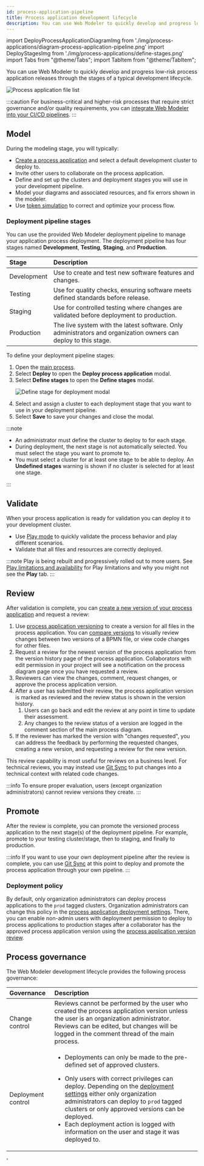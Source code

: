 ```yaml
---
id: process-application-pipeline
title: Process application development lifecycle
description: You can use Web Modeler to quickly develop and progress low-risk process application releases through the stages of a typical development lifecycle.
---
```


import DeployProcessApplicationDiagramImg from './img/process-applications/diagram-process-application-pipeline.png'
import DeployStagesImg from './img/process-applications/define-stages.png'
import Tabs from "@theme/Tabs";
import TabItem from "@theme/TabItem";

You can use Web Modeler to quickly develop and progress low-risk process application releases through the stages of a typical development lifecycle.

<p><img src={DeployProcessApplicationDiagramImg} alt="Process application file list" /></p>

:::caution
For business-critical and higher-risk processes that require strict governance and/or quality requirements, you can [integrate Web Modeler into your CI/CD pipelines](/guides/devops-lifecycle/integrate-web-modeler-in-ci-cd.md).
:::

## Model

During the modeling stage, you will typically:

- [Create a process application](create-a-process-application.md) and select a default development cluster to deploy to.
- Invite other users to collaborate on the process application.
- Define and set up the clusters and deployment stages you will use in your development pipeline.
- Model your diagrams and associated resources, and fix errors shown in the modeler.
- Use [token simulation](token-simulation.md) to correct and optimize your process flow.

### Deployment pipeline stages

You can use the provided Web Modeler deployment pipeline to manage your application process deployment. The deployment pipeline has four stages named **Development**, **Testing**, **Staging**, and **Production**.

| Stage       | Description                                                                                                     |
| :---------- | :-------------------------------------------------------------------------------------------------------------- |
| Development | Use to create and test new software features and changes.                                                       |
| Testing     | Use for quality checks, ensuring software meets defined standards before release.                               |
| Staging     | Use for controlled testing where changes are validated before deployment to production.                         |
| Production  | The live system with the latest software. Only administrators and organization owners can deploy to this stage. |

To define your deployment pipeline stages:

1. Open the [main process](create-a-process-application.md#main-process).
1. Select **Deploy** to open the **Deploy process application** modal.
1. Select **Define stages** to open the **Define stages** modal.
   <p><img src={DeployStagesImg} alt="Define stage for deployment modal" /></p>
1. Select and assign a cluster to each deployment stage that you want to use in your deployment pipeline.
1. Select **Save** to save your changes and close the modal.

:::note

- An administrator must define the cluster to deploy to for each stage.
- During deployment, the next stage is not automatically selected. You must select the stage you want to promote to.
- You must select a cluster for at least one stage to be able to deploy. An **Undefined stages** warning is shown if no cluster is selected for at least one stage.

:::

## Validate

When your process application is ready for validation you can deploy it to your development cluster.

- Use [Play mode](play-your-process.md) to quickly validate the process behavior and play different scenarios.
- Validate that all files and resources are correctly deployed.

:::note
Play is being rebuilt and progressively rolled out to more users. See [Play limitations and availability](/docs/components/modeler/web-modeler/play-your-process.md#limitations-and-availability) for Play limitations and why you might not see the **Play** tab.
:::

## Review

After validation is complete, you can [create a new version of your process application](/docs/components/modeler/web-modeler/process-application-versioning.md#create-a-bulk-version) and request a review:

1. Use [process application versioning](process-application-versioning.md) to create a version for all files in the process application. You can [compare versions](/components/modeler/web-modeler/versions.md#compare-versions) to visually review changes between two versions of a BPMN file, or view code changes for other files.
2. Request a review for the newest version of the process application from the version history page of the process application. Collaborators with edit permission in your project will see a notification on the process diagram page once you have requested a review.
3. Reviewers can view the changes, comment, request changes, or approve the process application version.
4. After a user has submitted their review, the process application version is marked as reviewed and the review status is shown in the version history.
   1. Users can go back and edit the review at any point in time to update their assessment.
   2. Any changes to the review status of a version are logged in the comment section of the main process diagram.
5. If the reviewer has marked the version with "changes requested", you can address the feedback by performing the requested changes, creating a new version, and requesting a review for the new version.

This review capability is most useful for reviews on a business level.
For technical reviews, you may instead use [Git Sync](git-sync.md) to put changes into a technical context with related code changes.

:::info
To ensure proper evaluation, users (except organization administrators) cannot review versions they create.
:::

## Promote

After the review is complete, you can promote the versioned process application to the next stage(s) of the deployment pipeline. For example, promote to your testing cluster/stage, then to staging, and finally to production.

:::info
If you want to use your own deployment pipeline after the review is complete, you can use [Git Sync](git-sync.md) at this point to deploy and promote the process application through your own pipeline.
:::

### Deployment policy

By default, only organization administrators can deploy process applications to the `prod` tagged clusters.
Organization administrators can change this policy in the [process application deployment settings](/docs/components/modeler/web-modeler/web-modeler-settings.md#process-application-deployment).
There, you can enable non-admin users with deployment permission to deploy to process applications to production stages
after a collaborator has the approved process application version using the [process application version review](process-application-pipeline.md#review).

## Process governance

The Web Modeler development lifecycle provides the following process governance:

| Governance         | Description                                                                                                                                                                                                                                                                                                                                                                                                                                                |
| :----------------- | :--------------------------------------------------------------------------------------------------------------------------------------------------------------------------------------------------------------------------------------------------------------------------------------------------------------------------------------------------------------------------------------------------------------------------------------------------------- |
| Change control     | Reviews cannot be performed by the user who created the process application version unless the user is an organization administrator. Reviews can be edited, but changes will be logged in the comment thread of the main process.                                                                                                                                                                                                                               |
| Deployment control | <p><ul><li><p>Deployments can only be made to the pre-defined set of approved clusters.</p></li><li>Only users with correct privileges can deploy. Depending on the [deployment settings](/#deployment-settings) either only organization administrators can deploy to `prod` tagged clusters or only approved versions can be deployed.</li><li>Each deployment action is logged with information on the user and stage it was deployed to.</li></ul></p> |

'
